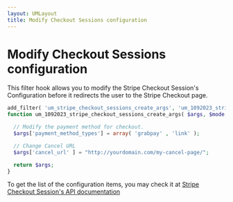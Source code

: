 ```yaml
---
layout: UMLayout
title: Modify Checkout Sessions configuration
---
```

# Modify Checkout Sessions configuration

This filter hook allows you to modify the Stripe Checkout Session's Configuration before it redirects the user to the Stripe Checkout page.

``` php
add_filter( 'um_stripe_checkout_sessions_create_args', 'um_1092023_stripe_checkout_sessions_create_args ', 10, 6 )
function um_1092023_stripe_checkout_sessions_create_args( $args, $mode, $umm_subscription_id, $umm_price_id, $user_id, $customer_id ){

  // Modify the payment method for checkout.
  $args['payment_method_types'] = array( 'grabpay' , 'link' );

  // Change Cancel URL
  $args['cancel_url' ] = "http://yourdomain.com/my-cancel-page/";

  return $args;
}
```

To get the list of the configuration items, you may check it at [Stripe Checkout Session's API documentation](https://stripe.com/docs/api/checkout/sessions/create)